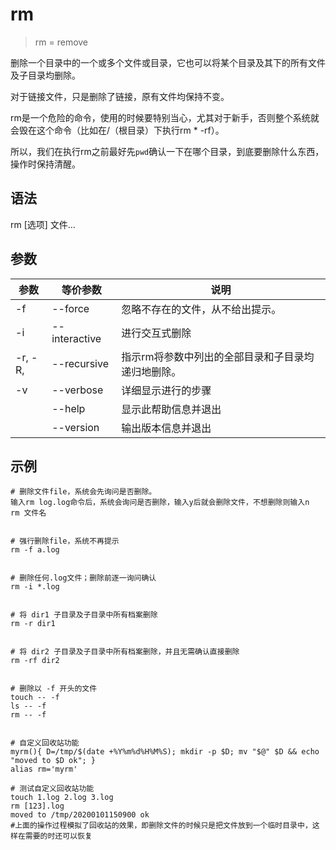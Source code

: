 # rm

>rm = remove

删除一个目录中的一个或多个文件或目录，它也可以将某个目录及其下的所有文件及子目录均删除。

对于链接文件，只是删除了链接，原有文件均保持不变。

rm是一个危险的命令，使用的时候要特别当心，尤其对于新手，否则整个系统就会毁在这个命令（比如在/（根目录）下执行rm * -rf）。

所以，我们在执行rm之前最好先`pwd`确认一下在哪个目录，到底要删除什么东西，操作时保持清醒。


## 语法
rm [选项] 文件… 

## 参数
参数 | 等价参数|说明
--|--|--
-f | --force | 忽略不存在的文件，从不给出提示。
-i | --interactive | 进行交互式删除
-r, -R, | --recursive | 指示rm将参数中列出的全部目录和子目录均递归地删除。
-v | --verbose | 详细显示进行的步骤
&nbsp; | --help | 显示此帮助信息并退出
&nbsp; | --version | 输出版本信息并退出


## 示例
```
# 删除文件file，系统会先询问是否删除。 
输入rm log.log命令后，系统会询问是否删除，输入y后就会删除文件，不想删除则输入n
rm 文件名


# 强行删除file，系统不再提示
rm -f a.log


# 删除任何.log文件；删除前逐一询问确认 
rm -i *.log


# 将 dir1 子目录及子目录中所有档案删除
rm -r dir1


# 将 dir2 子目录及子目录中所有档案删除，并且无需确认直接删除
rm -rf dir2


# 删除以 -f 开头的文件
touch -- -f
ls -- -f
rm -- -f


# 自定义回收站功能
myrm(){ D=/tmp/$(date +%Y%m%d%H%M%S); mkdir -p $D; mv "$@" $D && echo "moved to $D ok"; }
alias rm='myrm'

# 测试自定义回收站功能
touch 1.log 2.log 3.log
rm [123].log
moved to /tmp/20200101150900 ok
#上面的操作过程模拟了回收站的效果，即删除文件的时候只是把文件放到一个临时目录中，这样在需要的时还可以恢复
```

